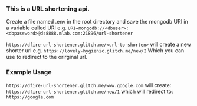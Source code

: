 ### This is a URL shortening api.  

Create a file named .env in the root directory and save the mongodb URI in a variable called URI
e.g. `URI=mongodb://<dbuser>:<dbpassword>@ds8888.mlab.com:21896/url-shortener`

`https://dfire-url-shortener.glitch.me/<url-to-shorten>` will create a new shorter url
e.g. `https://lovely-hygienic.glitch.me/new/2`
Which you can use to redirect to the orirginal url.




### Example Usage

`https://dfire-url-shortener.glitch.me/www.google.com`
will create:
`https://dfire-url-shortener.glitch.me/new/1`
which will redirect to:
`https://google.com`

